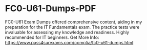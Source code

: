 # FC0-U61-Dumps-PDF
FC0-U61 Exam Dumps offered comprehensive content, aiding in my preparation for the IT Fundamentals exam. The practice tests were invaluable for assessing my knowledge and readiness. Highly recommended for IT beginners.
Get More Info: https://www.pass4surexams.com/comptia/fc0-u61-dumps.html

